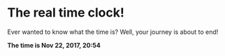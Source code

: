 # The real time clock!

Ever wanted to know what the time is? Well, your journey is about to end!

**The time is Nov 22, 2017, 20:54**